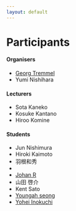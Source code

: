 ```yaml
---
layout: default
---
```


# Participants

#### Organisers
- [Georg Tremmel](georg/)
- Yumi Nishihara


####  Lecturers
- Sota Kaneko
- Kosuke Kantano
- Hiroo Komine

#### Students
- Jun Nishimura
- Hiroki Kaimoto
- 羽根和秀
- 
- [Johan R](johan/)
- 山田 啓介
- Kent Sato
- [Youngah seong](youngah/)
- [Yohei Inokuchi](https://github.com/BioClub/BHA5/tree/master/participants/Yohei_Inokuchi)
